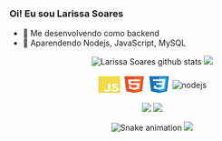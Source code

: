 ### Oi! Eu sou Larissa Soares 

- 🔭 Me desenvolvendo como backend
- 🌱 Aparendendo Nodejs, JavaScript, MySQL

<div align="center">  

  <img height="180em"  src="https://github-readme-stats.vercel.app/api?username=techcomlari&show_icons=true&count_private=true&hide_border=true&title_color=9370DB&icon_color=00bfbf&text_color=DA70D6&bg_color=00000000" alt="Larissa Soares github stats" /> 
  
  <img height="180em" src="https://github-readme-stats.vercel.app/api/top-langs/?username=techcomlari&layout=compact&hide_border=true&title_color=9370DB&text_color=DA70D6&bg_color=00000000" />
</div>

<div align="center" valign="top"><br>
  <img align="center" alt="Js" height="30" width="40" src="https://raw.githubusercontent.com/devicons/devicon/master/icons/javascript/javascript-plain.svg">
  <img align="center" alt="HTML" height="30" width="40" src="https://raw.githubusercontent.com/devicons/devicon/master/icons/html5/html5-original.svg">
  <img align="center" alt="CSS" height="30" width="40" src="https://raw.githubusercontent.com/devicons/devicon/master/icons/css3/css3-original.svg">
  <img align="center" alt="nodejs" height="30" width="40" src="https://cdn.worldvectorlogo.com/logos/nodejs-icon.svg">

</div><br>

<div align="center">
  <a href="https://www.instagram.com/techcomlari/" target="_blank"><img src="https://img.shields.io/badge/-Instagram-%23E4405F?style=for-the-badge&logo=instagram&logoColor=white" target="_blank"></a>
  <a href="https://www.linkedin.com/in/larissa-soares-tech/" target="_blank"><img src="https://img.shields.io/badge/-LinkedIn-%230077B5?style=for-the-badge&logo=linkedin&logoColor=white" target="_blank"></a> 
</div>

<div align="center">
  
  ![Snake animation](https://github.com/techcomlari/techcomlari/blob/output/github-contribution-grid-snake.svg) 
  <img align="rigth" width="75" src="https://user-images.githubusercontent.com/92824872/176094678-9649daef-19fc-43c1-8ecb-259f14edc793.png">
</div>
